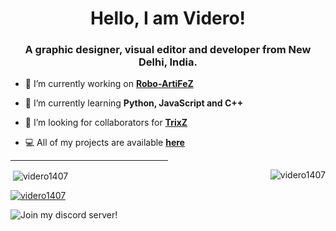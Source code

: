 <h1 align="center">Hello, I am Videro!</h1>
<h3 align="center">A graphic designer, visual editor and developer from New Delhi, India.</h3>


- 🔭 I’m currently working on [**Robo-ArtiFeZ**](https://github.com/Videro1407/ArtiFeZ)

- 🌱 I’m currently learning **Python, JavaScript and C++**

- 🤝 I’m looking for collaborators for [**TrixZ**](https://discordbotlist.com/bots/trixz)

- 💻 All of my projects are available [**here**](https://www.github.com/Videro1407)

<hr style="width:50%">

<p><img align="right" src="https://github-readme-stats.vercel.app/api/top-langs?username=videro1407&show_icons=true&locale=en&layout=compact" alt="videro1407" /></p>
<p>&nbsp;<img align="center" src="https://github-readme-stats.vercel.app/api?username=videro1407&show_icons=true&locale=en" alt="videro1407" /></p>

<p align="left"> <a href="https://twitter.com/videro1407" target="blank"><img src="https://img.shields.io/twitter/follow/videro1407?logo=twitter&style=for-the-badge" alt="videro1407" /></a> </p>
<img src="https://discordapp.com/api/guilds/690494216572239922/widget.png?style=banner2" alt="Join my discord server!" title="Join my discord server!"/>
